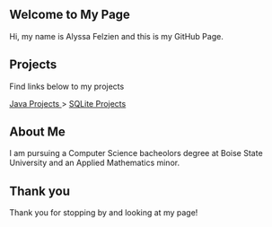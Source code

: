 <head>
  <title>Alyssa's Github</title>
  </head>


## Welcome to My Page

<p>Hi, my name is Alyssa Felzien and this is my GitHub Page.</p>







## Projects

<p>Find links below to my projects</p>
  <a id="Java Projects" href="https://alyssafelzien.github.io/javaprojects//">Java Projects </a> 
 > <a id="SQLite Projects" href="https://alyssafelzien.github.io/sqliteprojects//"> SQLite Projects </a>



## About Me

I am pursuing a Computer Science bacheolors degree at Boise State University and an Applied Mathematics 
minor.   






## Thank you

Thank you for stopping by and looking at my page!

